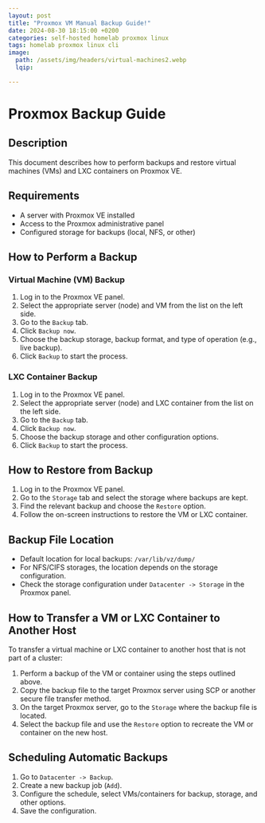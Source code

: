 ```yaml
---
layout: post
title: "Proxmox VM Manual Backup Guide!"
date: 2024-08-30 18:15:00 +0200
categories: self-hosted homelab proxmox linux
tags: homelab proxmox linux cli
image:
  path: /assets/img/headers/virtual-machines2.webp
  lqip: 

---
```


Proxmox Backup Guide
====================

Description
-----------

This document describes how to perform backups and restore virtual machines (VMs) and LXC containers on Proxmox VE.

Requirements
------------

*   A server with Proxmox VE installed
*   Access to the Proxmox administrative panel
*   Configured storage for backups (local, NFS, or other)

How to Perform a Backup
-----------------------

### Virtual Machine (VM) Backup

1.  Log in to the Proxmox VE panel.
2.  Select the appropriate server (node) and VM from the list on the left side.
3.  Go to the `Backup` tab.
4.  Click `Backup now`.
5.  Choose the backup storage, backup format, and type of operation (e.g., live backup).
6.  Click `Backup` to start the process.

### LXC Container Backup

1.  Log in to the Proxmox VE panel.
2.  Select the appropriate server (node) and LXC container from the list on the left side.
3.  Go to the `Backup` tab.
4.  Click `Backup now`.
5.  Choose the backup storage and other configuration options.
6.  Click `Backup` to start the process.

How to Restore from Backup
--------------------------

1.  Log in to the Proxmox VE panel.
2.  Go to the `Storage` tab and select the storage where backups are kept.
3.  Find the relevant backup and choose the `Restore` option.
4.  Follow the on-screen instructions to restore the VM or LXC container.

Backup File Location
--------------------

*   Default location for local backups: `/var/lib/vz/dump/`
*   For NFS/CIFS storages, the location depends on the storage configuration.
*   Check the storage configuration under `Datacenter -> Storage` in the Proxmox panel.

How to Transfer a VM or LXC Container to Another Host
-----------------------------------------------------

To transfer a virtual machine or LXC container to another host that is not part of a cluster:

1.  Perform a backup of the VM or container using the steps outlined above.
2.  Copy the backup file to the target Proxmox server using SCP or another secure file transfer method.
3.  On the target Proxmox server, go to the `Storage` where the backup file is located.
4.  Select the backup file and use the `Restore` option to recreate the VM or container on the new host.

Scheduling Automatic Backups
----------------------------

1.  Go to `Datacenter -> Backup`.
2.  Create a new backup job (`Add`).
3.  Configure the schedule, select VMs/containers for backup, storage, and other options.
4.  Save the configuration.